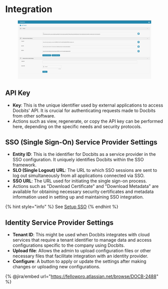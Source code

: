 # Integration

<figure><img src="../../../../.gitbook/assets/Bildschirmfoto 2024-05-08 um 08.39.14.png" alt=""><figcaption></figcaption></figure>

## API Key

* **Key**: This is the unique identifier used by external applications to access Docbits' API. It is crucial for authenticating requests made to Docbits from other software.
* Actions such as view, regenerate, or copy the API key can be performed here, depending on the specific needs and security protocols.

## SSO (Single Sign-On) Service Provider Settings

* **Entity ID**: This is the identifier for Docbits as a service provider in the SSO configuration. It uniquely identifies Docbits within the SSO framework.
* **SLO (Single Logout) URL**: The URL to which SSO sessions are sent to log out simultaneously from all applications connected via SSO.
* **SSO URL**: The URL used for initiating the single sign-on process.
* Actions such as "Download Certificate" and "Download Metadata" are available for obtaining necessary security certificates and metadata information used in setting up and maintaining SSO integration.

{% hint style="info" %}
See [Setup SSO](../../../setup/sso-configuration.md)
{% endhint %}

## Identity Service Provider Settings

* **Tenant ID**: This might be used when Docbits integrates with cloud services that require a tenant identifier to manage data and access configurations specific to the company using Docbits.
* **Upload file**: Allows the admin to upload configuration files or other necessary files that facilitate integration with an identity provider.
* **Configure**: A button to apply or update the settings after making changes or uploading new configurations.

{% @jira/embed url="https://fellowpro.atlassian.net/browse/DOCB-2488" %}
